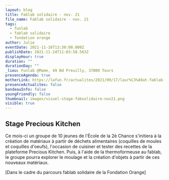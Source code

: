 ```yaml
---
layout: blog
title: Fablab solidaire - nov. 21
file_name: Fablab solidaire - nov. 21
tags:
  - funlab
  - fablab solidaire
  - fondation orange
author: Julie
eventDate: 2021-11-16T13:30:00.000Z
publishDate: 2021-11-24T11:03:58.563Z
displayHour: true
duration: ""
durationDay: ""
_lieu: Funlab @Mame, 49 Bd Preuilly, 37000 Tours
presenceAgenda: true
motherLink: https://lafun.fr/actualites/2021/09/17/laur%C3%A9at-fablab-solidaire-2021/
presenceActualites: false
bandeauInfo: false
youngFriendly: false
thumbnail: images/visuel-stage-fabsolidaire-nov21.png
visible: true
---
```

## Stage Precious Kitchen

Ce mois-ci un groupe de 10 jeunes de l'École de la 2è Chance s'initiera à la création de matériaux à partir de déchets alimentaires (coquilles de moules et coquilles d'oeufs), l'occasion de cuisiner et tester des recettes de la plateforme Precious Kitchen. Puis, à l'aide de la thermoformeuse au fablab, le groupe pourra explorer le moulage et la création d'objets à partir de ces nouveaux matériaux.

[Dans le cadre du parcours fablab solidaire de la Fondation Orange]
